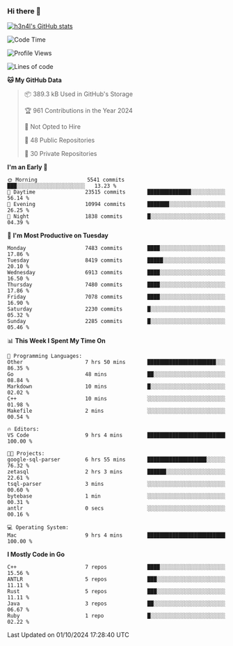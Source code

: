 ### Hi there 👋

[![h3n4l's GitHub stats](https://github-readme-stats.vercel.app/api?username=h3n4l&count_private=true&show_icons=true&theme=radical)](https://github.com/h3n4l/github-readme-stats)

<!--START_SECTION:waka-->
![Code Time](http://img.shields.io/badge/Code%20Time-1%2C953%20hrs%2022%20mins-blue)

![Profile Views](http://img.shields.io/badge/Profile%20Views-8-blue)

![Lines of code](https://img.shields.io/badge/From%20Hello%20World%20I%27ve%20Written-14.8%20million%20lines%20of%20code-blue)

**🐱 My GitHub Data** 

> 📦 389.3 kB Used in GitHub's Storage 
 > 
> 🏆 961 Contributions in the Year 2024
 > 
> 🚫 Not Opted to Hire
 > 
> 📜 48 Public Repositories 
 > 
> 🔑 30 Private Repositories 
 > 
**I'm an Early 🐤** 

```text
🌞 Morning                5541 commits        ███░░░░░░░░░░░░░░░░░░░░░░   13.23 % 
🌆 Daytime                23515 commits       ██████████████░░░░░░░░░░░   56.14 % 
🌃 Evening                10994 commits       ███████░░░░░░░░░░░░░░░░░░   26.25 % 
🌙 Night                  1838 commits        █░░░░░░░░░░░░░░░░░░░░░░░░   04.39 % 
```
📅 **I'm Most Productive on Tuesday** 

```text
Monday                   7483 commits        ████░░░░░░░░░░░░░░░░░░░░░   17.86 % 
Tuesday                  8419 commits        █████░░░░░░░░░░░░░░░░░░░░   20.10 % 
Wednesday                6913 commits        ████░░░░░░░░░░░░░░░░░░░░░   16.50 % 
Thursday                 7480 commits        ████░░░░░░░░░░░░░░░░░░░░░   17.86 % 
Friday                   7078 commits        ████░░░░░░░░░░░░░░░░░░░░░   16.90 % 
Saturday                 2230 commits        █░░░░░░░░░░░░░░░░░░░░░░░░   05.32 % 
Sunday                   2285 commits        █░░░░░░░░░░░░░░░░░░░░░░░░   05.46 % 
```


📊 **This Week I Spent My Time On** 

```text
💬 Programming Languages: 
Other                    7 hrs 50 mins       ██████████████████████░░░   86.35 % 
Go                       48 mins             ██░░░░░░░░░░░░░░░░░░░░░░░   08.84 % 
Markdown                 10 mins             █░░░░░░░░░░░░░░░░░░░░░░░░   02.02 % 
C++                      10 mins             ░░░░░░░░░░░░░░░░░░░░░░░░░   01.98 % 
Makefile                 2 mins              ░░░░░░░░░░░░░░░░░░░░░░░░░   00.54 % 

🔥 Editors: 
VS Code                  9 hrs 4 mins        █████████████████████████   100.00 % 

🐱‍💻 Projects: 
google-sql-parser        6 hrs 55 mins       ███████████████████░░░░░░   76.32 % 
zetasql                  2 hrs 3 mins        ██████░░░░░░░░░░░░░░░░░░░   22.61 % 
tsql-parser              3 mins              ░░░░░░░░░░░░░░░░░░░░░░░░░   00.60 % 
bytebase                 1 min               ░░░░░░░░░░░░░░░░░░░░░░░░░   00.31 % 
antlr                    0 secs              ░░░░░░░░░░░░░░░░░░░░░░░░░   00.16 % 

💻 Operating System: 
Mac                      9 hrs 4 mins        █████████████████████████   100.00 % 
```

**I Mostly Code in Go** 

```text
C++                      7 repos             ████░░░░░░░░░░░░░░░░░░░░░   15.56 % 
ANTLR                    5 repos             ███░░░░░░░░░░░░░░░░░░░░░░   11.11 % 
Rust                     5 repos             ███░░░░░░░░░░░░░░░░░░░░░░   11.11 % 
Java                     3 repos             ██░░░░░░░░░░░░░░░░░░░░░░░   06.67 % 
Ruby                     1 repo              █░░░░░░░░░░░░░░░░░░░░░░░░   02.22 % 
```




 Last Updated on 01/10/2024 17:28:40 UTC
<!--END_SECTION:waka-->

